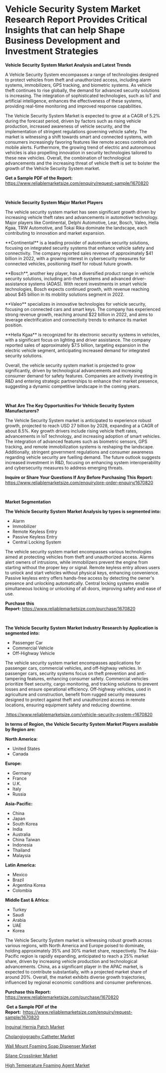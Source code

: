 <p><h1>Vehicle Security System Market Research Report Provides Critical Insights that can help Shape Business Development and Investment Strategies</h1></p><p><strong>Vehicle Security System Market Analysis and Latest Trends</strong></p>
<p><p>A Vehicle Security System encompasses a range of technologies designed to protect vehicles from theft and unauthorized access, including alarm systems, immobilizers, GPS tracking, and biometric systems. As vehicle theft continues to rise globally, the demand for advanced security solutions is increasing. The integration of sophisticated technologies, such as IoT and artificial intelligence, enhances the effectiveness of these systems, providing real-time monitoring and improved response capabilities.</p><p>The Vehicle Security System Market is expected to grow at a CAGR of 5.2% during the forecast period, driven by factors such as rising vehicle production, increased awareness of vehicle security, and the implementation of stringent regulations governing vehicle safety. The market is witnessing a shift towards smart and connected systems, with consumers increasingly favoring features like remote access controls and mobile alerts. Furthermore, the growing trend of electric and autonomous vehicles is also propelling innovation in security technologies tailored to these new vehicles. Overall, the combination of technological advancements and the increasing threat of vehicle theft is set to bolster the growth of the Vehicle Security System market.</p></p>
<p><strong>Get a Sample PDF of the Report:&nbsp;</strong> <a href="https://www.reliablemarketsize.com/enquiry/request-sample/1670820?utm_campaign=1539&utm_medium=2&utm_source=Github&utm_content=ia&utm_term=09102024&utm_id=vehicle-security-system">https://www.reliablemarketsize.com/enquiry/request-sample/1670820</a></p>
<p>&nbsp;</p>
<p><strong>Vehicle Security System Major Market Players</strong></p>
<p><p>The vehicle security system market has seen significant growth driven by increasing vehicle theft rates and advancements in automotive technology. Major players like Continental, Delphi Automotive, Lear, Bosch, Valeo, Hella Kgaa, TRW Automotive, and Tokai Rika dominate the landscape, each contributing to innovation and market expansion.</p><p>**Continental** is a leading provider of automotive security solutions, focusing on integrated security systems that enhance vehicle safety and connectivity. The company reported sales revenue of approximately $41 billion in 2022, with a growing interest in cybersecurity measures for connected vehicles, positioning itself for robust future growth.</p><p>**Bosch**, another key player, has a diversified product range in vehicle security solutions, including anti-theft systems and advanced driver-assistance systems (ADAS). With recent investments in smart vehicle technologies, Bosch expects continued growth, with revenue reaching about $45 billion in its mobility solutions segment in 2022.</p><p>**Valeo** specializes in innovative technologies for vehicle security, focusing on connected cars and smart keys. The company has experienced strong revenue growth, reaching around $22 billion in 2022, and aims to leverage electrification and connectivity trends to enhance its market position.</p><p>**Hella Kgaa** is recognized for its electronic security systems in vehicles, with a significant focus on lighting and driver assistance. The company reported sales of approximately $7.5 billion, targeting expansion in the electric vehicle segment, anticipating increased demand for integrated security solutions.</p><p>Overall, the vehicle security system market is projected to grow significantly, driven by technological advancements and increasing consumer demand for safety features. Companies are actively investing in R&D and entering strategic partnerships to enhance their market presence, suggesting a dynamic competitive landscape in the coming years.</p></p>
<p>&nbsp;</p>
<p><strong>What Are The Key Opportunities For Vehicle Security System Manufacturers?</strong></p>
<p><p>The Vehicle Security System market is anticipated to experience robust growth, projected to reach USD 27 billion by 2028, expanding at a CAGR of about 8.5%. Key growth drivers include rising vehicle theft rates, advancements in IoT technology, and increasing adoption of smart vehicles. The integration of advanced features such as biometric sensors, GPS tracking, and remote immobilization systems is reshaping the landscape. Additionally, stringent government regulations and consumer awareness regarding vehicle security are fuelling demand. The future outlook suggests increased investment in R&D, focusing on enhancing system interoperability and cybersecurity measures to address emerging threats.</p></p>
<p><strong>Inquire or Share Your Questions If Any Before Purchasing This Report:</strong> <a href="https://www.reliablemarketsize.com/enquiry/pre-order-enquiry/1670820?utm_campaign=1539&utm_medium=2&utm_source=Github&utm_content=ia&utm_term=09102024&utm_id=vehicle-security-system">https://www.reliablemarketsize.com/enquiry/pre-order-enquiry/1670820</a></p>
<p>&nbsp;</p>
<p><strong>Market Segmentation</strong></p>
<p><strong>The Vehicle Security System Market Analysis by types is segmented into:</strong></p>
<p><ul><li>Alarm</li><li>Immobilizer</li><li>Remote Keyless Entry</li><li>Passive Keyless Entry</li><li>Central Locking System</li></ul></p>
<p><p>The vehicle security system market encompasses various technologies aimed at protecting vehicles from theft and unauthorized access. Alarms alert owners of intrusions, while immobilizers prevent the engine from starting without the proper key or signal. Remote keyless entry allows users to unlock and start vehicles without physical keys, enhancing convenience. Passive keyless entry offers hands-free access by detecting the owner's presence and unlocking automatically. Central locking systems enable simultaneous locking or unlocking of all doors, improving safety and ease of use.</p></p>
<p><strong>Purchase this Report:&nbsp;</strong><a href="https://www.reliablemarketsize.com/purchase/1670820?utm_campaign=1539&utm_medium=2&utm_source=Github&utm_content=ia&utm_term=09102024&utm_id=vehicle-security-system">https://www.reliablemarketsize.com/purchase/1670820</a></p>
<p>&nbsp;</p>
<p><strong>The Vehicle Security System Market Industry Research by Application is segmented into:</strong></p>
<p><ul><li>Passenger Car</li><li>Commercial Vehicle</li><li>Off-Highway Vehicle</li></ul></p>
<p><p>The vehicle security system market encompasses applications for passenger cars, commercial vehicles, and off-highway vehicles. In passenger cars, security systems focus on theft prevention and anti-tampering features, enhancing consumer safety. Commercial vehicles prioritize fleet security, cargo monitoring, and tracking solutions to prevent losses and ensure operational efficiency. Off-highway vehicles, used in agriculture and construction, benefit from rugged security measures designed to protect against theft and unauthorized access in remote locations, ensuring equipment safety and reducing downtime.</p></p>
<p><a href="https://www.reliablemarketsize.com/vehicle-security-system-r1670820?utm_campaign=1539&utm_medium=2&utm_source=Github&utm_content=ia&utm_term=09102024&utm_id=vehicle-security-system">&nbsp;https://www.reliablemarketsize.com/vehicle-security-system-r1670820</a></p>
<p><strong>In terms of Region, the Vehicle Security System Market Players available by Region are:</strong></p>
<p>
    <p> <strong> North America: </strong>
        <ul>
            <li>United States</li>
            <li>Canada</li>
        </ul>
        </p> 
    <p> <strong> Europe: </strong>
        <ul>
            <li>Germany</li>
            <li>France</li>
            <li>U.K.</li>
            <li>Italy</li>
            <li>Russia</li>
        </ul>
        </p> 
    <p> <strong> Asia-Pacific: </strong>
        <ul>
            <li>China</li>
            <li>Japan</li>
            <li>South Korea</li>
            <li>India</li>
            <li>Australia</li>
            <li>China Taiwan</li>
            <li>Indonesia</li>
            <li>Thailand</li>
            <li>Malaysia</li>
        </ul>
        </p> 
    <p> <strong> Latin America: </strong>
        <ul>
            <li>Mexico</li>
            <li>Brazil</li>
            <li>Argentina Korea</li>
            <li>Colombia</li>
        </ul>
        </p> 
    <p> <strong> Middle East & Africa: </strong>
        <ul>
            <li>Turkey</li>
            <li>Saudi</li>
            <li>Arabia</li>
            <li>UAE</li>
            <li>Korea</li>
        </ul>
    </p>
    </p>
<p><p>The Vehicle Security System market is witnessing robust growth across various regions, with North America and Europe poised to dominate, holding approximately 35% and 30% market share, respectively. The Asia-Pacific region is rapidly expanding, anticipated to reach a 25% market share, driven by increasing vehicle production and technological advancements. China, as a significant player in the APAC market, is expected to contribute substantially, with a projected market share of around 20%. Overall, the market exhibits diverse growth trajectories, influenced by regional economic conditions and consumer preferences.</p></p>
<p><strong>Purchase this Report: </strong><a href="https://www.reliablemarketsize.com/purchase/1670820?utm_campaign=1539&utm_medium=2&utm_source=Github&utm_content=ia&utm_term=09102024&utm_id=vehicle-security-system">https://www.reliablemarketsize.com/purchase/1670820</a></p>
<p>&nbsp;<strong>Get a Sample PDF of the Report:&nbsp;&nbsp;</strong><a href="https://www.reliablemarketsize.com/enquiry/request-sample/1670820?utm_campaign=1539&utm_medium=2&utm_source=Github&utm_content=ia&utm_term=09102024&utm_id=vehicle-security-system">https://www.reliablemarketsize.com/enquiry/request-sample/1670820</a></p>
<p><strong></strong></p>
<p><p><a href="https://www.linkedin.com/pulse/unlocking-growth-potential-strategic-analysis-inguinal-gk3hc?utm_campaign=1539&utm_medium=2&utm_source=Github&utm_content=ia&utm_term=09102024&utm_id=vehicle-security-system">Inguinal Hernia Patch Market</a></p><p><a href="https://www.linkedin.com/pulse/cholangiography-catheter-market-report-product-type-pob9c?utm_campaign=1539&utm_medium=2&utm_source=Github&utm_content=ia&utm_term=09102024&utm_id=vehicle-security-system">Cholangiography Catheter Market</a></p><p><a href="https://www.linkedin.com/pulse/wall-mount-foaming-soap-dispenser-market-share-analysis--sncye?utm_campaign=1539&utm_medium=2&utm_source=Github&utm_content=ia&utm_term=09102024&utm_id=vehicle-security-system">Wall Mount Foaming Soap Dispenser Market</a></p><p><a href="https://www.linkedin.com/pulse/future-innovation-global-silane-crosslinker-market-growth-opportunities-p2ftf?utm_campaign=1539&utm_medium=2&utm_source=Github&utm_content=ia&utm_term=09102024&utm_id=vehicle-security-system">Silane Crosslinker Market</a></p><p><a href="https://www.linkedin.com/pulse/in-depth-high-temperature-foaming-agent-market-review-size-share-udpzf?utm_campaign=1539&utm_medium=2&utm_source=Github&utm_content=ia&utm_term=09102024&utm_id=vehicle-security-system">High Temperature Foaming Agent Market</a></p></p>